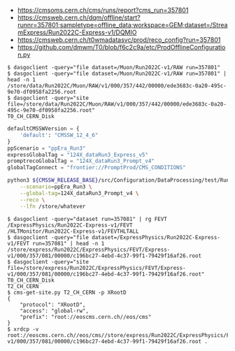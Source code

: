 - https://cmsoms.cern.ch/cms/runs/report?cms_run=357801
- https://cmsweb.cern.ch/dqm/offline/start?runnr=357801;sampletype=offline_data;workspace=GEM;dataset=/StreamExpress/Run2022C-Express-v1/DQMIO
- https://cmsweb.cern.ch/t0wmadatasvc/prod/reco_config?run=357801
- https://github.com/dmwm/T0/blob/f6c2c9a/etc/ProdOfflineConfiguration.py


```console
$ dasgoclient -query="file dataset=/Muon/Run2022C-v1/RAW run=357801"
$ dasgoclient -query="file dataset=/Muon/Run2022C-v1/RAW run=357801" | head -n 1
/store/data/Run2022C/Muon/RAW/v1/000/357/442/00000/ede3683c-0a20-495c-9e70-df0958fa2256.root
$ dasgoclient -query="site file=/store/data/Run2022C/Muon/RAW/v1/000/357/442/00000/ede3683c-0a20-495c-9e70-df0958fa2256.root"
T0_CH_CERN_Disk
```

```python
defaultCMSSWVersion = {
    'default': "CMSSW_12_4_6"
}
ppScenario = "ppEra_Run3"
expressGlobalTag = "124X_dataRun3_Express_v5"
promptrecoGlobalTag = "124X_dataRun3_Prompt_v4"
globalTagConnect = "frontier://PromptProd/CMS_CONDITIONS"
```

```bash
python3 ${CMSSW_RELEASE_BASE}/src/Configuration/DataProcessing/test/RunPromptReco.py \
    --scenario=ppEra_Run3 \
    --global-tag=124X_dataRun3_Prompt_v4 \
    --reco \
    --lfn /store/whatever
```


```console
$ dasgoclient -query="dataset run=357081" | rg FEVT
/ExpressPhysics/Run2022C-Express-v1/FEVT
/HLTMonitor/Run2022C-Express-v1/FEVTHLTALL
$ dasgoclient -query="file dataset=/ExpressPhysics/Run2022C-Express-v1/FEVT run=357081" | head -n 1
/store/express/Run2022C/ExpressPhysics/FEVT/Express-v1/000/357/081/00000/c196bc27-4ebd-4c37-99f1-79429f16af26.root
$ dasgoclient -query="site file=/store/express/Run2022C/ExpressPhysics/FEVT/Express-v1/000/357/081/00000/c196bc27-4ebd-4c37-99f1-79429f16af26.root"
T0_CH_CERN_Disk
T2_CH_CERN
$ cms-get-site.py T2_CH_CERN -p XRootD
{
    "protocol": "XRootD",
    "access": "global-rw",
    "prefix": "root://eoscms.cern.ch//eos/cms"
}
$ xrdcp -v root://eoscms.cern.ch//eos/cms//store/express/Run2022C/ExpressPhysics/FEVT/Express-v1/000/357/081/00000/c196bc27-4ebd-4c37-99f1-79429f16af26.root .
```
